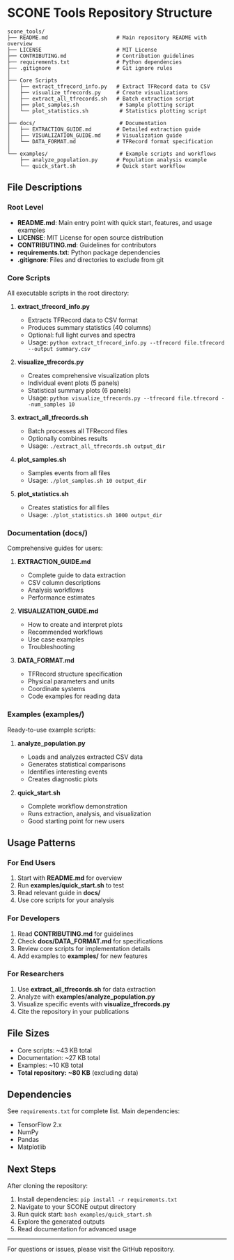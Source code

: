 # SCONE Tools Repository Structure

```
scone_tools/
├── README.md                      # Main repository README with overview
├── LICENSE                        # MIT License
├── CONTRIBUTING.md                # Contribution guidelines
├── requirements.txt               # Python dependencies
├── .gitignore                     # Git ignore rules
│
├── Core Scripts
│   ├── extract_tfrecord_info.py   # Extract TFRecord data to CSV
│   ├── visualize_tfrecords.py     # Create visualizations
│   ├── extract_all_tfrecords.sh   # Batch extraction script
│   ├── plot_samples.sh             # Sample plotting script
│   └── plot_statistics.sh          # Statistics plotting script
│
├── docs/                           # Documentation
│   ├── EXTRACTION_GUIDE.md        # Detailed extraction guide
│   ├── VISUALIZATION_GUIDE.md     # Visualization guide
│   └── DATA_FORMAT.md             # TFRecord format specification
│
└── examples/                       # Example scripts and workflows
    ├── analyze_population.py      # Population analysis example
    └── quick_start.sh             # Quick start workflow

```

## File Descriptions

### Root Level

- **README.md**: Main entry point with quick start, features, and usage examples
- **LICENSE**: MIT License for open source distribution
- **CONTRIBUTING.md**: Guidelines for contributors
- **requirements.txt**: Python package dependencies
- **.gitignore**: Files and directories to exclude from git

### Core Scripts

All executable scripts in the root directory:

1. **extract_tfrecord_info.py**
   - Extracts TFRecord data to CSV format
   - Produces summary statistics (40 columns)
   - Optional: full light curves and spectra
   - Usage: `python extract_tfrecord_info.py --tfrecord file.tfrecord --output summary.csv`

2. **visualize_tfrecords.py**
   - Creates comprehensive visualization plots
   - Individual event plots (5 panels)
   - Statistical summary plots (6 panels)
   - Usage: `python visualize_tfrecords.py --tfrecord file.tfrecord --num_samples 10`

3. **extract_all_tfrecords.sh**
   - Batch processes all TFRecord files
   - Optionally combines results
   - Usage: `./extract_all_tfrecords.sh output_dir`

4. **plot_samples.sh**
   - Samples events from all files
   - Usage: `./plot_samples.sh 10 output_dir`

5. **plot_statistics.sh**
   - Creates statistics for all files
   - Usage: `./plot_statistics.sh 1000 output_dir`

### Documentation (docs/)

Comprehensive guides for users:

1. **EXTRACTION_GUIDE.md**
   - Complete guide to data extraction
   - CSV column descriptions
   - Analysis workflows
   - Performance estimates

2. **VISUALIZATION_GUIDE.md**
   - How to create and interpret plots
   - Recommended workflows
   - Use case examples
   - Troubleshooting

3. **DATA_FORMAT.md**
   - TFRecord structure specification
   - Physical parameters and units
   - Coordinate systems
   - Code examples for reading data

### Examples (examples/)

Ready-to-use example scripts:

1. **analyze_population.py**
   - Loads and analyzes extracted CSV data
   - Generates statistical comparisons
   - Identifies interesting events
   - Creates diagnostic plots

2. **quick_start.sh**
   - Complete workflow demonstration
   - Runs extraction, analysis, and visualization
   - Good starting point for new users

## Usage Patterns

### For End Users

1. Start with **README.md** for overview
2. Run **examples/quick_start.sh** to test
3. Read relevant guide in **docs/**
4. Use core scripts for your analysis

### For Developers

1. Read **CONTRIBUTING.md** for guidelines
2. Check **docs/DATA_FORMAT.md** for specifications
3. Review core scripts for implementation details
4. Add examples to **examples/** for new features

### For Researchers

1. Use **extract_all_tfrecords.sh** for data extraction
2. Analyze with **examples/analyze_population.py**
3. Visualize specific events with **visualize_tfrecords.py**
4. Cite the repository in your publications

## File Sizes

- Core scripts: ~43 KB total
- Documentation: ~27 KB total
- Examples: ~10 KB total
- **Total repository: ~80 KB** (excluding data)

## Dependencies

See `requirements.txt` for complete list. Main dependencies:
- TensorFlow 2.x
- NumPy
- Pandas
- Matplotlib

## Next Steps

After cloning the repository:

1. Install dependencies: `pip install -r requirements.txt`
2. Navigate to your SCONE output directory
3. Run quick start: `bash examples/quick_start.sh`
4. Explore the generated outputs
5. Read documentation for advanced usage

---

For questions or issues, please visit the GitHub repository.
